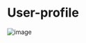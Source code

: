 # User-profile

![image](https://user-images.githubusercontent.com/81670997/173337787-cf3891fe-43ed-43e9-a003-339bf766cbc9.png)

